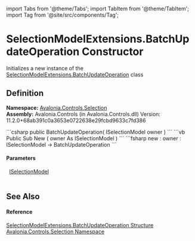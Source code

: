 import Tabs from '@theme/Tabs'; 
import TabItem from '@theme/TabItem'; 
import Tag from '@site/src/components/Tag'; 

# SelectionModelExtensions.BatchUpdateOperation Constructor


Initializes a new instance of the <a href="T_Avalonia_Controls_Selection_SelectionModelExtensions_BatchUpdateOperation">SelectionModelExtensions.BatchUpdateOperation</a> class



## Definition
**Namespace:** <a href="N_Avalonia_Controls_Selection">Avalonia.Controls.Selection</a>  
**Assembly:** Avalonia.Controls (in Avalonia.Controls.dll) Version: 11.2.0+68ab391c0a3653e0722638e29fcbd9633c7fd386

<Tabs groupId="api-code-preview">
<TabItem value="csharp" label="C#">
```csharp
public BatchUpdateOperation(
	ISelectionModel owner
)
```
</TabItem>
<TabItem value="vb" label="VB">
```vb
Public Sub New ( 
	owner As ISelectionModel
)
```
</TabItem>
<TabItem value="fsharp" label="F#">
```fsharp
new : 
        owner : ISelectionModel -> BatchUpdateOperation
```
</TabItem>
</Tabs>



#### Parameters
<dl><dt>  <a href="T_Avalonia_Controls_Selection_ISelectionModel">ISelectionModel</a></dt><dd> </dd></dl>

## See Also


#### Reference
<a href="T_Avalonia_Controls_Selection_SelectionModelExtensions_BatchUpdateOperation">SelectionModelExtensions.BatchUpdateOperation Structure</a>  
<a href="N_Avalonia_Controls_Selection">Avalonia.Controls.Selection Namespace</a>  
